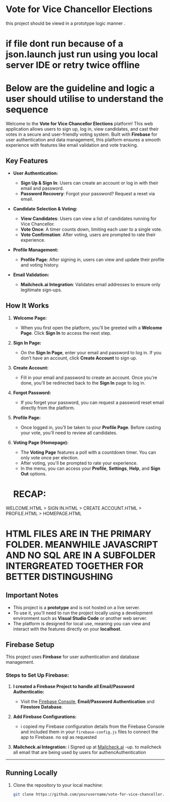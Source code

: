 # Vote for Vice Chancellor Elections

this project should be viewd in a prototype logic manner . 

# if file dont run because of a json.launch just run using you local server IDE or retry twice offline

# Below are the guideline and logic a user should utilise to understand the sequence

Welcome to the **Vote for Vice Chancellor Elections** platform! This web application allows users to sign up, log in, view candidates, and cast their votes in a secure and user-friendly voting system. Built with **Firebase** for user authentication and data management, this platform ensures a smooth experience with features like email validation and vote tracking.

## Key Features

- **User Authentication:**
  - **Sign Up & Sign In**: Users can create an account or log in with their email and password.
  - **Password Recovery**: Forgot your password? Request a reset via email.

- **Candidate Selection & Voting:**
  - **View Candidates**: Users can view a list of candidates running for Vice Chancellor.
  - **Vote Once**: A timer counts down, limiting each user to a single vote.
  - **Vote Confirmation**: After voting, users are prompted to rate their experience.

- **Profile Management:**
  - **Profile Page**: After signing in, users can view and update their profile and voting history.

- **Email Validation:**
  - **Mailcheck.ai Integration**: Validates email addresses to ensure only legitimate sign-ups.

## How It Works

1. **Welcome Page:**
   - When you first open the platform, you'll be greeted with a **Welcome Page**. Click **Sign In** to access the next step.

2. **Sign In Page:**
   - On the **Sign In Page**, enter your email and password to log in. If you don’t have an account, click **Create Account** to sign up.

3. **Create Account:**
   - Fill in your email and password to create an account. Once you're done, you'll be redirected back to the **Sign In** page to log in.

4. **Forgot Password:**
   - If you forget your password, you can request a password reset email directly from the platform.

5. **Profile Page:**
   - Once logged in, you’ll be taken to your **Profile Page**. Before casting your vote, you'll need to review all candidates.

6. **Voting Page (Homepage):**
   - The **Voting Page** features a poll with a countdown timer. You can only vote once per election.
   - After voting, you'll be prompted to rate your experience.
   - In the menu, you can access your **Profile**, **Settings**, **Help**, and **Sign Out** options.

   # RECAP:

WELCOME.HTML > SIGN IN.HTML > CREATE ACCOUNT.HTML > PROFILE.HTML > HOMEPAGE.HTML

# HTML FILES ARE IN THE PRIMARY FOLDER. MEANWHILE JAVASCRIPT AND NO SQL ARE IN A SUBFOLDER INTERGREATED TOGETHER FOR BETTER DISTINGUSHING

## Important Notes

- This project is a **prototype** and is not hosted on a live server.
- To use it, you'll need to run the project locally using a development environment such as **Visual Studio Code** or another web server.
- The platform is designed for local use, meaning you can view and interact with the features directly on your **localhost**.

## Firebase Setup

This project uses **Firebase** for user authentication and database management. 

### Steps to Set Up Firebase:

1. **I created a Firebase Project to handle all Email/Password Authenticatio:**
   - Visit the [Firebase Console](https://console.firebase.google.com/), **Email/Password Authentication** and **Firestore Database**.

2. **Add Firebase Configurations:**
   - i copied my Firebase configuration details from the Firebase Console and included them in your `firebase-config.js` files to connect the app to Firebase. no sql as requested

3. **Mailcheck.ai Integration:**
   i Signed up at [Mailcheck.ai](https://mailcheck.ai/) -up. to mailcheck all email that are being used by users for authencAuthentication

---

## Running Locally

1. Clone the repository to your local machine:

   ```bash
   git clone https://github.com/yourusername/vote-for-vice-chancellor.git
